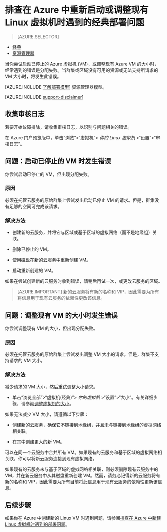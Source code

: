<!-- Ibiza Portal: tested -->

<properties
   pageTitle="VM 重新启动或大小调整问题 | Azure"
   description="排查在 Azure 中重新启动或调整现有 Linux 虚拟机时遇到的经典部署问题"
   services="virtual-machines-linux"
   documentationCenter=""
   authors="Deland-Han"
   manager="felixwu"
   editor=""
   tags="top-support-issue"/>

<tags
	ms.service="virtual-machines-linux"
	ms.date="06/16/2016"
	wacn.date="07/18/2016"/>

# 排查在 Azure 中重新启动或调整现有 Linux 虚拟机时遇到的经典部署问题

> [AZURE.SELECTOR]
- [经典](/documentation/articles/virtual-machines-linux-classic-restart-resize-error-troubleshooting/)
- [资源管理器](/documentation/articles/virtual-machines-linux-restart-resize-error-troubleshooting/)

当你尝试启动已停止的 Azure 虚拟机 (VM)，或调整现有 Azure VM 的大小时，经常遇到的错误是分配失败。当群集或区域没有可用的资源或无法支持所请求的 VM 大小时，将发生此错误。

[AZURE.INCLUDE [了解部署模型](../includes/learn-about-deployment-models-classic-include.md)] 资源管理器模型。

[AZURE.INCLUDE [support-disclaimer](../includes/support-disclaimer.md)]

## 收集审核日志

若要开始故障排除，请收集审核日志，以识别与问题相关的错误。

在 Azure 门户预览版中，单击“浏览”>“虚拟机”> _你的 Linux 虚拟机_ >“设置”>“审核日志”。

## 问题：启动已停止的 VM 时发生错误

你尝试启动已停止的 VM，但出现分配失败。

### 原因

必须在托管云服务的原始群集上尝试发出启动已停止 VM 的请求。但是，群集没有足够的空间可完成该请求。

### 解决方法

* 创建新的云服务，并将它与区域或基于区域的虚拟网络（而不是地缘组）关联。

* 删除已停止的 VM。

* 使用磁盘在新的云服务中重新创建 VM。

* 启动重新创建的 VM。

如果在尝试创建新的云服务时收到错误，请稍后再试一次，或更改云服务的区域。

> [AZURE.IMPORTANT] 新的云服务将有新的名称和 VIP，因此需要为所有将信息用于现有云服务的依赖性更改该信息。

## 问题：调整现有 VM 的大小时发生错误

你尝试调整现有 VM 的大小，但出现分配失败。

### 原因

必须在托管云服务的原始群集上尝试发出调整 VM 大小的请求。但是，群集不支持请求的 VM 大小。

### 解决方法

减少请求的 VM 大小，然后重试调整大小请求。

* 单击“浏览全部”>“虚拟机(经典)”> _你的虚拟机_ >“设置”>“大小”。有关详细步骤，请参阅[调整虚拟机的大小](https://msdn.microsoft.com/zh-cn/library/dn168976.aspx)。

如果无法减少 VM 大小，请遵循以下步骤：

  * 创建新的云服务，确保它不链接到地缘组，并且未与链接到地缘组的虚拟网络相关联。

  * 在其中创建更大的新 VM。

可以在同一个云服务中合并所有 VM。如果现有的云服务和基于区域的虚拟网络相关联，你可以将新云服务连接到现有虚拟网络。

如果现有的云服务未与基于区域的虚拟网络相关联，则必须删除现有云服务中的 VM，并在新云服务中从其磁盘重新创建 VM。然而，请务必记得新的云服务将有新的名称和 VIP，因此需要为所有目前将此信息用于现有云服务的依赖性更新该信息。

## 后续步骤

如果你在 Azure 中创建新的 Linux VM 时遇到问题，请参阅[排查在 Azure 中新建 Linux 虚拟机时遇到的部署问题](/documentation/articles/virtual-machines-linux-troubleshoot-deployment-new-vm/)。

<!---HONumber=Mooncake_0711_2016-->